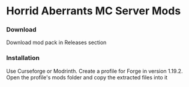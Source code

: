 # Horrid Aberrants MC Server Mods
### Download
Download mod pack in Releases section
### Installation
Use Curseforge or Modrinth. Create a profile for Forge in version 1.19.2. Open the profile's mods folder and copy the extracted files into it
